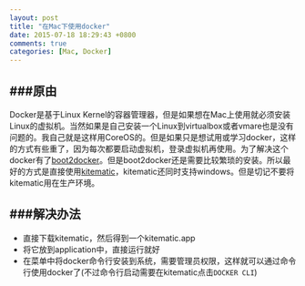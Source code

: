 ```yaml
---
layout: post
title: "在Mac下使用docker"
date: 2015-07-18 18:29:43 +0800
comments: true
categories: [Mac, Docker]
---
```


###原由
---
Docker是基于Linux Kernel的容器管理器，但是如果想在Mac上使用就必须安装Linux的虚拟机。当然如果是自己安装一个Linux到virtualbox或者vmare也是没有问题的。我自己就是这样用CoreOS的。但是如果只是想试用或学习docker，这样的方式有些重了，因为每次都要启动虚拟机，登录虚拟机再使用。为了解决这个docker有了[boot2docker](http://docs.docker.com/installation/mac/)。但是boot2docker还是需要比较繁琐的安装。所以最好的方式是直接使用[kitematic](https://kitematic.com)，kitematic还同时支持windows。但是切记不要将kitematic用在生产环境。


###解决办法
---

- 直接下载kitematic，然后得到一个kitematic.app
- 将它放到application中，直接运行就好
- 在菜单中将docker命令行安装到系统，需要管理员权限，这样就可以通过命令行使用docker了(不过命令行启动需要在kitematic点击`DOCKER CLI`)

